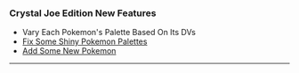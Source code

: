 ### Crystal Joe Edition New Features

- Vary Each Pokemon's Palette Based On Its DVs
- [Fix Some Shiny Pokemon Palettes](./shiny_changes.md)
- [Add Some New Pokemon](./new_pokemon.md)

---